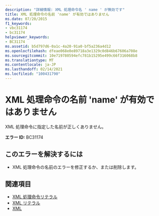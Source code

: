 ```yaml
---
description: "詳細情報: XML 処理命令名 ' name ' が無効です"
title: XML 処理命令の名前 'name' が有効ではありません
ms.date: 07/20/2015
f1_keywords:
- vbc31174
- bc31174
helpviewer_keywords:
- BC31174
ms.assetid: b5d797d6-0a1c-4a20-91a0-bf5a236a4d12
ms.openlocfilehash: dfeae068e0e89718a3e1329c0d846b67606a708e
ms.sourcegitcommit: 10e719780594efc781b15295e499c66f316068b8
ms.translationtype: MT
ms.contentlocale: ja-JP
ms.lasthandoff: 02/14/2021
ms.locfileid: "100431790"
---
```

# <a name="xml-processing-instruction-name-name-is-not-valid"></a>XML 処理命令の名前 'name' が有効ではありません

XML 処理命令に指定した名前が正しくありません。  
  
 **エラー ID:** BC31174  
  
## <a name="to-correct-this-error"></a>このエラーを解決するには  
  
- XML 処理命令の名前のエラーを修正するか、または削除します。  
  
## <a name="see-also"></a>関連項目

- [XML 処理命令リテラル](../language-reference/xml-literals/xml-processing-instruction-literal.md)
- [XML リテラル](../language-reference/xml-literals/index.md)
- [XML](../programming-guide/language-features/xml/index.md)
